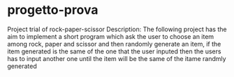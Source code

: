 # progetto-prova
Project trial of rock-paper-scissor
Description: The following project has the aim to implement a short program which ask the user to choose an item among rock, paper and scissor and then randomly generate an item,
if the item generated is the same of the one that the user inputed then the users has to input another one until the item will be the same of the itame randmly generated
